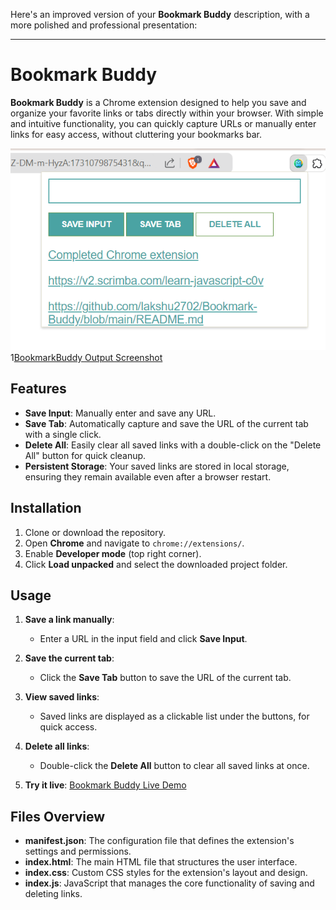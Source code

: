 Here's an improved version of your **Bookmark Buddy** description, with a more polished and professional presentation:

---

# Bookmark Buddy

**Bookmark Buddy** is a Chrome extension designed to help you save and organize your favorite links or tabs directly within your browser. With simple and intuitive functionality, you can quickly capture URLs or manually enter links for easy access, without cluttering your bookmarks bar.

![Bookmark Buddy Screenshot](./Output.png)
1[BookmarkBuddy Output Screenshot](./Chromeex.png)

## Features

- **Save Input**: Manually enter and save any URL.
- **Save Tab**: Automatically capture and save the URL of the current tab with a single click.
- **Delete All**: Easily clear all saved links with a double-click on the "Delete All" button for quick cleanup.
- **Persistent Storage**: Your saved links are stored in local storage, ensuring they remain available even after a browser restart.

## Installation

1. Clone or download the repository.
2. Open **Chrome** and navigate to `chrome://extensions/`.
3. Enable **Developer mode** (top right corner).
4. Click **Load unpacked** and select the downloaded project folder.

## Usage

1. **Save a link manually**:
   - Enter a URL in the input field and click **Save Input**.
   
2. **Save the current tab**:
   - Click the **Save Tab** button to save the URL of the current tab.
   
3. **View saved links**:
   - Saved links are displayed as a clickable list under the buttons, for quick access.

4. **Delete all links**:
   - Double-click the **Delete All** button to clear all saved links at once.

5. **Try it live**: [Bookmark Buddy Live Demo](https://bookmark-buddy.netlify.app/)

## Files Overview

- **manifest.json**: The configuration file that defines the extension's settings and permissions.
- **index.html**: The main HTML file that structures the user interface.
- **index.css**: Custom CSS styles for the extension's layout and design.
- **index.js**: JavaScript that manages the core functionality of saving and deleting links.
